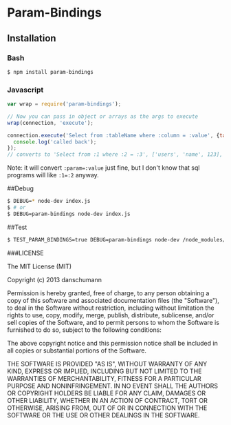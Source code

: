 # Param-Bindings

## Installation

### Bash

```bash
$ npm install param-bindings
```

### Javascript

```javascript
var wrap = require('param-bindings');

// Now you can pass in object or arrays as the args to execute
wrap(connection, 'execute');

connection.execute('Select from :tableName where :column = :value', {tableName: 'users', column: 'name', value: 123}, function(){
  console.log('called back');
});
// converts to 'Select from :1 where :2 = :3', ['users', 'name', 123], function(){...}
```

Note: it will convert `:param=:value` just fine, but I don't know that sql programs will like `:1=:2` anyway.


##Debug

```bash
$ DEBUG=* node-dev index.js
$ # or
$ DEBUG=param-bindings node-dev index.js
```

##Test

```bash
$ TEST_PARAM_BINDINGS=true DEBUG=param-bindings node-dev /node_modules/param-bindings/index.js
```

###LICENSE

The MIT License (MIT)

Copyright (c) 2013 danschumann

Permission is hereby granted, free of charge, to any person obtaining a copy of
this software and associated documentation files (the "Software"), to deal in
the Software without restriction, including without limitation the rights to
use, copy, modify, merge, publish, distribute, sublicense, and/or sell copies of
the Software, and to permit persons to whom the Software is furnished to do so,
subject to the following conditions:

The above copyright notice and this permission notice shall be included in all
copies or substantial portions of the Software.

THE SOFTWARE IS PROVIDED "AS IS", WITHOUT WARRANTY OF ANY KIND, EXPRESS OR
IMPLIED, INCLUDING BUT NOT LIMITED TO THE WARRANTIES OF MERCHANTABILITY, FITNESS
FOR A PARTICULAR PURPOSE AND NONINFRINGEMENT. IN NO EVENT SHALL THE AUTHORS OR
COPYRIGHT HOLDERS BE LIABLE FOR ANY CLAIM, DAMAGES OR OTHER LIABILITY, WHETHER
IN AN ACTION OF CONTRACT, TORT OR OTHERWISE, ARISING FROM, OUT OF OR IN
CONNECTION WITH THE SOFTWARE OR THE USE OR OTHER DEALINGS IN THE SOFTWARE.
